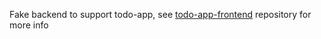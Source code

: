 Fake backend to support todo-app, see [todo-app-frontend](https://github.com/doktor500/todo-app-frontend) repository for more info